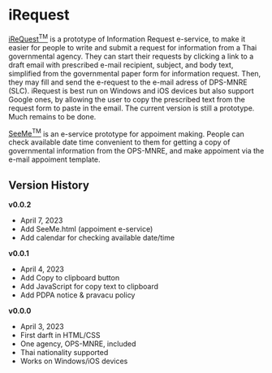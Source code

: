 # iRequest
[iReQuest<sup>TM</sup>](https://kietpawpan.github.io/iRequest/index.html) is a prototype of Information Request e-service, to make it easier for people to write and submit a request for information from a Thai governmental agency. They can start their requests by clicking a link to a draft email with prescribed e-mail recipient, subject, and body text, simplified from the governmental paper form for information request. Then, they may fill and send the e-request to the e-mail adress of DPS-MNRE (SLC). iRequest is best run on Windows and iOS devices but also support Google ones, by allowing the user to copy the prescribed text from the request form to paste in the email. The current version is still a prototype. Much remains to be done.  

[SeeMe<sup>TM</sup>](https://kietpawpan.github.io/iRequest/SeeMe.html) is an e-service prototype for appoiment making. People can check available date time convenient to them for getting a copy of governmental information from the OPS-MNRE, and make appoiment via the e-mail appoiment template. 

## Version History
__v0.0.2__
- April 7, 2023
- Add SeeMe.html (appoiment e-service)
- Add calendar for checking available date/time

__v0.0.1__
- April 4, 2023
- Add Copy to clipboard button
- Add JavaScript for copy text to clipboard
- Add PDPA notice & pravacu policy

__v0.0.0__ 
- April 3, 2023
- First darft in HTML/CSS
- One agency, OPS-MNRE, included
- Thai nationality supported
- Works on Windows/iOS devices 
